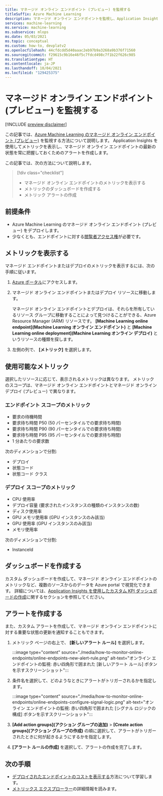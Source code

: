 ```yaml
---
title: マネージド オンライン エンドポイント (プレビュー) を監視する
titleSuffix: Azure Machine Learning
description: マネージド オンライン エンドポイントを監視し、Application Insights を使用してアラートを作成します。
services: machine-learning
ms.service: machine-learning
ms.subservice: mlops
ms.date: 05/03/2021
ms.topic: conceptual
ms.custom: how-to, devplatv2
ms.openlocfilehash: 44cfdcdd5d40aaac2eb97b9a3268a9b376f71560
ms.sourcegitcommit: f29615c9b16e46f5c7fdcd498c7f1b22f626c985
ms.translationtype: HT
ms.contentlocale: ja-JP
ms.lasthandoff: 10/04/2021
ms.locfileid: "129425375"
---
```

# <a name="monitor-managed-online-endpoints-preview"></a>マネージド オンライン エンドポイント (プレビュー) を監視する

[!INCLUDE [preview disclaimer](../../includes/machine-learning-preview-generic-disclaimer.md)]

この記事では、[Azure Machine Learning のマネージド オンライン エンドポイント (プレビュー)](concept-endpoints.md) を監視する方法について説明します。 Application Insights を使用してメトリックを表示し、マネージド オンライン エンドポイントの最新の状態を常に把握しておくためのアラートを作成します。

この記事では、次の方法について説明します。

> [!div class="checklist"]
> * マネージド オンライン エンドポイントのメトリックを表示する
> * メトリックのダッシュボードを作成する
> * メトリック アラートの作成

## <a name="prerequisites"></a>前提条件

- Azure Machine Learning のマネージド オンライン エンドポイント (プレビュー) をデプロイします。
- 少なくとも、エンドポイントに対する[閲覧者アクセス権](../role-based-access-control/role-assignments-portal.md)が必要です。

## <a name="view-metrics"></a>メトリックを表示する

マネージド エンドポイントまたはデプロイのメトリックを表示するには、次の手順に従います。
1. [Azure ポータル](https://portal.azure.com)にアクセスします。
1. マネージド オンライン エンドポイントまたはデプロイ リソースに移動します。

    マネージド オンライン エンドポイントとデプロイは、それらを所有しているリソース グループに移動することによって見つけることができる、Azure Resource Manager (ARM) リソースです。 **[Machine Learning online endpoint]\(Machine Learning オンライン エンドポイント\)** と **[Machine Learning online deployment]\(Machine Learning オンライン デプロイ\)** というリソースの種類を探します。

1. 左側の列で、 **[メトリック]** を選択します。

## <a name="available-metrics"></a>使用可能なメトリック

選択したリソースに応じて、表示されるメトリックは異なります。 メトリックのスコープは、マネージド オンライン エンドポイントとマネージド オンライン デプロイ (プレビュー) で異なります。

### <a name="metrics-at-endpoint-scope"></a>エンドポイント スコープのメトリック

- 要求の待機時間
- 要求待ち時間 P50 (50 パーセンタイルでの要求待ち時間)
- 要求待ち時間 P90 (90 パーセンタイルでの要求待ち時間)
- 要求待ち時間 P95 (95 パーセンタイルでの要求待ち時間)
- 1 分あたりの要求数

次のディメンションで分割:

- デプロイ
- 状態コード
- 状態コード クラス

### <a name="metrics-at-deployment-scope"></a>デプロイ スコープのメトリック

- CPU 使用率
- デプロイ容量 (要求されたインスタンスの種類のインスタンスの数)
- ディスク使用率
- GPU メモリ使用率 (GPU インスタンスのみ該当)
- GPU 使用率 (GPU インスタンスのみ該当)
- メモリ使用率

次のディメンションで分割:

- InstanceId

## <a name="create-a-dashboard"></a>ダッシュボードを作成する

カスタム ダッシュボードを作成して、マネージド オンライン エンドポイントのメトリックなど、複数のソースからのデータを Azure portal で視覚化できます。 詳細については、[Application Insights を使用したカスタム KPI ダッシュボードの作成](../azure-monitor/app/tutorial-app-dashboards.md#add-custom-metric-chart)に関するセクションを参照してください。
    
## <a name="create-an-alert"></a>アラートを作成する

また、カスタム アラートを作成して、マネージド オンライン エンドポイントに対する重要な状態の更新を通知することもできます。

1. メトリック ページの右上で、 **[新しいアラート ルール]** を選択します。

    :::image type="content" source="./media/how-to-monitor-online-endpoints/online-endpoints-new-alert-rule.png" alt-text="オンライン エンドポイントの監視: 赤い四角形で囲まれた [新しいアラート ルール] ボタンを示すスクリーンショット":::

1. 条件名を選択して、どのようなときにアラートがトリガーされるかを指定します。

    :::image type="content" source="./media/how-to-monitor-online-endpoints/online-endpoints-configure-signal-logic.png" alt-text="オンライン エンドポイントの監視: 赤い四角形で囲まれた [シグナル ロジックの構成] ボタンを示すスクリーンショット":::

1. **[Add action groups]\(アクション グループの追加\)**  >  **[Create action groups]\(アクション グループの作成\)** の順に選択して、アラートがトリガーされたときに何が起きるようにするかを指定します。

1. **[アラート ルールの作成]** を選択して、アラートの作成を完了します。


## <a name="next-steps"></a>次の手順

* [デプロイされたエンドポイントのコストを表示する](./how-to-view-online-endpoints-costs.md)方法について学習します。
* [メトリックス エクスプローラー](../azure-monitor/essentials/metrics-charts.md)の詳細情報を読みます。
